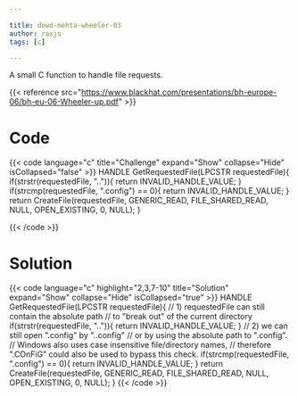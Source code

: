 ```yaml
---

title: dowd-mehta-wheeler-03
author: raxjs
tags: [c]

---
```


A small C function to handle file requests.

<!--more-->
{{< reference src="https://www.blackhat.com/presentations/bh-europe-06/bh-eu-06-Wheeler-up.pdf" >}}

# Code
{{< code language="c"  title="Challenge" expand="Show" collapse="Hide" isCollapsed="false" >}}
HANDLE GetRequestedFile(LPCSTR requestedFile){
  if(strstr(requestedFile, "..")){
    return INVALID_HANDLE_VALUE;
  }
  if(strcmp(requestedFile, ".config") == 0){
    return INVALID_HANDLE_VALUE;
  }
  return CreateFile(requestedFile,
		    GENERIC_READ,
		    FILE_SHARED_READ,
		    NULL,
		    OPEN_EXISTING,
		    0,
		    NULL);
}

{{< /code >}}

# Solution
{{< code language="c" highlight="2,3,7-10" title="Solution" expand="Show" collapse="Hide" isCollapsed="true" >}}
HANDLE GetRequestedFile(LPCSTR requestedFile){
  // 1) requestedFile can still contain the absolute path
  //    to "break out" of the current directory
  if(strstr(requestedFile, "..")){
    return INVALID_HANDLE_VALUE;
  }
  // 2) we can still open ".config" by ".\.config"
  //    or by using the absolute path to ".config".
  //    Windows also uses case insensitive file/directory names,
  //    therefore ".COnFiG" could also be used to bypass this check.
  if(strcmp(requestedFile, ".config") == 0){
    return INVALID_HANDLE_VALUE;
  }
  return CreateFile(requestedFile,
		    GENERIC_READ,
		    FILE_SHARED_READ,
		    NULL,
		    OPEN_EXISTING,
		    0,
		    NULL);
}
{{< /code >}}
